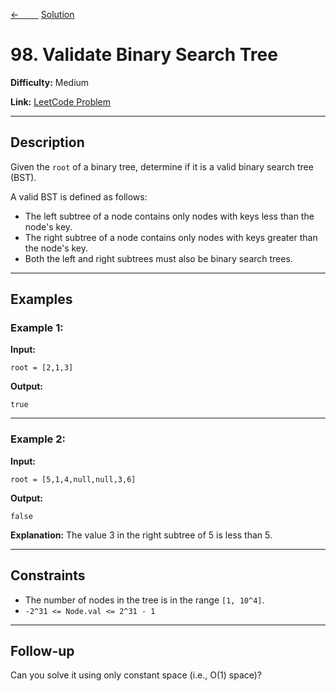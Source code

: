 [<-&nbsp;&nbsp;&nbsp;&nbsp;&nbsp;&nbsp;&nbsp;&nbsp;](../198.%20House%20Robber/statement.md)
[Solution](98.%20Validate%20Binary%20Search%20Tree/solution.js)


# 98. Validate Binary Search Tree

**Difficulty:** Medium

**Link:** [LeetCode Problem](https://leetcode.com/problems/validate-binary-search-tree/)

---

## Description

Given the `root` of a binary tree, determine if it is a valid binary search tree (BST).

A valid BST is defined as follows:

- The left subtree of a node contains only nodes with keys less than the node's key.
- The right subtree of a node contains only nodes with keys greater than the node's key.
- Both the left and right subtrees must also be binary search trees.

---

## Examples

### Example 1:

**Input:**

```plaintext
root = [2,1,3]
```

**Output:**

```plaintext
true
```

---

### Example 2:

**Input:**

```plaintext
root = [5,1,4,null,null,3,6]
```

**Output:**

```plaintext
false
```

**Explanation:** The value 3 in the right subtree of 5 is less than 5.

---

## Constraints

- The number of nodes in the tree is in the range `[1, 10^4]`.
- `-2^31 <= Node.val <= 2^31 - 1`

---

## Follow-up

Can you solve it using only constant space (i.e., O(1) space)?
